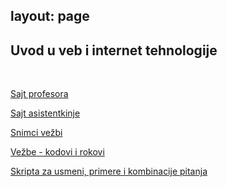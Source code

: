 layout: page
---

## Uvod u veb i internet tehnologije

<br>

[Sajt profesora](https://matfuvit.github.io/UVIT/)

[Sajt asistentkinje](http://www.matf.bg.ac.rs/p/jelena-markovic/kurs/1006/uvod-u-veb-i-internet-tehnologije/)

[Snimci vežbi](https://www.youtube.com/playlist?list=PLHJgxDuROJ6RBk8SS2-mxjUfYN2S1FDu0)

[Vežbe - kodovi i rokovi](https://drive.google.com/drive/u/0/folders/1sJNZT2VyIxah-pSfSgkuM_Oeh5oyrXVV)

[Skripta za usmeni, primere i kombinacije pitanja](https://drive.google.com/drive/u/0/folders/1YmwbzH9GhuCt1FHkW5x1J3vSxsxkcJEn)